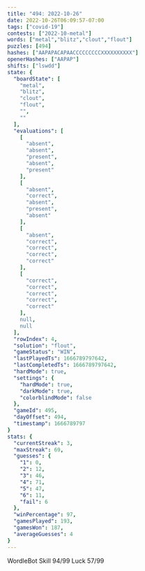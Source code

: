 ```yaml
---
title: "494: 2022-10-26"
date: 2022-10-26T06:09:57-07:00
tags: ["covid-19"]
contests: ["2022-10-metal"]
words: ["metal","blitz","clout","flout"]
puzzles: [494]
hashes: ["AAPAPACAPAACCCCCCCCCXXXXXXXXXX"]
openerHashes: ["AAPAP"]
shifts: ["lswdd"]
state: {
  "boardState": [
    "metal",
    "blitz",
    "clout",
    "flout",
    "",
    ""
  ],
  "evaluations": [
    [
      "absent",
      "absent",
      "present",
      "absent",
      "present"
    ],
    [
      "absent",
      "correct",
      "absent",
      "present",
      "absent"
    ],
    [
      "absent",
      "correct",
      "correct",
      "correct",
      "correct"
    ],
    [
      "correct",
      "correct",
      "correct",
      "correct",
      "correct"
    ],
    null,
    null
  ],
  "rowIndex": 4,
  "solution": "flout",
  "gameStatus": "WIN",
  "lastPlayedTs": 1666789797642,
  "lastCompletedTs": 1666789797642,
  "hardMode": true,
  "settings": {
    "hardMode": true,
    "darkMode": true,
    "colorblindMode": false
  },
  "gameId": 495,
  "dayOffset": 494,
  "timestamp": 1666789797
}
stats: {
  "currentStreak": 3,
  "maxStreak": 69,
  "guesses": {
    "1": 0,
    "2": 12,
    "3": 46,
    "4": 71,
    "5": 47,
    "6": 11,
    "fail": 6
  },
  "winPercentage": 97,
  "gamesPlayed": 193,
  "gamesWon": 187,
  "averageGuesses": 4
}
---
```

<!-- more -->
WordleBot
Skill 94/99
Luck 57/99
